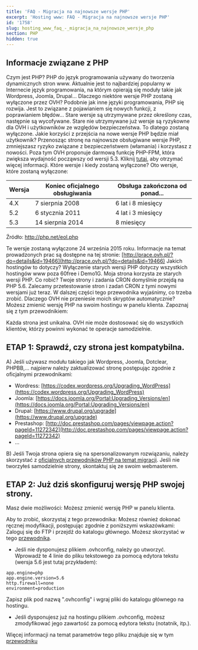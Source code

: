 ```yaml
---
title: 'FAQ - Migracja na najnowsze wersje PHP'
excerpt: 'Hosting www: FAQ - Migracja na najnowsze wersje PHP'
id: '1758'
slug: hosting_www_faq_-_migracja_na_najnowsze_wersje_php
section: PHP
hidden: true
---
```


## Informacje związane z PHP
Czym jest PHP?
PHP do język programowania używany do tworzenia dynamicznych stron www.
Aktualnie jest to najbardziej popularny w Internecie język programowania, na którym opierają się moduły takie jak Wordpress, Joomla, Drupal...
Dlaczego niektóre wersje PHP zostaną wyłączone przez OVH?
Podobnie jak inne języki programowania, PHP się rozwija. Jest to związane z pojawianiem się nowych funkcji, z poprawianiem błędów... Stare wersje są utrzymywane przez określony czas, następnie są wycofywane.
Stare nie utrzymywane już wersje są ryzykowne dla OVH i użytkowników ze względów bezpieczeństwa. To dlatego zostaną wyłączone.
Jakie korzyści z przejścia na nowe wersje PHP będzie miał użytkownik?
Przenosząc stronę na najnowsze obsługiwane wersje PHP, zmniejszasz ryzyko związane z bezpieczeństwem (włamania) i korzystasz z nowości. 
Poza tym OVH proponuje darmową funkcję PHP-FPM, która zwiększa wydajność począwszy od wersji 5.3. Kliknij [tutaj](https://www.ovh.pl/g1175.optimisation-php-fpm), aby otrzymać więcej informacji.
Które wersje i kiedy zostaną wyłączone?
Oto wersje, które zostaną wyłączone:

|Wersja|Koniec oficjalnego obsługiwania|Obsługa zakończona od ponad...|
|---|---|---|
|4.X|7 sierpnia 2008|6 lat i 8 miesięcy|
|5.2|6 stycznia 2011|4 lat i 3 miesięcy|
|5.3|14 sierpnia 2014|8 miesięcy|


Źródło: http://php.net/eol.php

Te wersje zostaną wyłączone 24 września 2015 roku. Informacje na temat prowadzonych prac są dostępne na tej stronie: [http://prace.ovh.pl/?do=details&id=19466](http://prace.ovh.pl/?do=details&id=19466)
Jakich hostingów to dotyczy?
Wyłączenie starych wersji PHP dotyczy wszystkich hostingów www poza 60free i Demo1G.
Moja strona korzysta ze starych wersji PHP. Co robić?
Twoje strony i zadania CRON domyślnie przejdą na PHP 5.6.
Zalecamy przetestowanie stron i zadań CRON z tymi nowymi wersjami już teraz. W dalszej części tego przewodnika wyjaśnimy, co trzeba zrobić.
Dlaczego OVH nie przeniesie moich skryptów automatycznie?
Możesz zmienić wersję PHP na swoim hostingu w panelu klienta. Zapoznaj się z tym przewodnikiem: []({legacy}1999)

Każda strona jest unikalna. OVH nie może dostosować się do wszystkich klientów, którzy powinni wykonać te operacje samodzielnie.


## ETAP 1: Sprawdź, czy strona jest kompatybilna.
A) Jeśli używasz modułu takiego jak Wordpress, Joomla, Dotclear, PHPBB,... najpierw należy zaktualizować stronę postępując zgodnie z oficjalnymi przewodnikami:


- Wordress: [https://codex.wordpress.org/Upgrading_WordPress](https://codex.wordpress.org/Upgrading_WordPress)
- Joomla: [https://docs.joomla.org/Portal:Upgrading_Versions/en](https://docs.joomla.org/Portal:Upgrading_Versions/en)
- Drupal: [https://www.drupal.org/upgrade](https://www.drupal.org/upgrade)
- Prestashop: [http://doc.prestashop.com/pages/viewpage.action?pageId=11272342](http://doc.prestashop.com/pages/viewpage.action?pageId=11272342)
- ...

B) Jeśli Twoja strona opiera się na spersonalizowanym rozwiązaniu, należy skorzystać z [oficjalnych przewodników PHP na temat migracji](http://php.net/manual/fr/appendices.php).
Jeśli nie tworzyłeś samodzielnie strony, skontaktuj się ze swoim webmasterem.


## ETAP 2: Już dziś skonfiguruj wersję PHP swojej strony.
Masz dwie możliwości:
Możesz zmienić wersję PHP w panelu klienta.

Aby to zrobić, skorzystaj z tego przewodnika: []({legacy}1999)
Możesz również dokonać ręcznej modyfikacji, postępując zgodnie z poniższymi wskazówkami:
Zaloguj się do FTP i przejdź do katalogu głównego. Możesz skorzystać w tego [przewodnika](https://www.ovh.com/fr/g1380.utilisation-filezilla).


- Jeśli nie dysponujesz plikiem .ovhconfig, należy go utworzyć. Wprowadź te 4 linie do pliku tekstowego za pomocą edytora tekstu (wersja 5.6 jest tutaj przykładem):


```
app.engine=php
app.engine.version=5.6
http.firewall=none
environment=production
```



Zapisz plik pod nazwą ".ovhconfig" i wgraj pliki do katalogu głównego na hostingu. 


- Jeśli dysponujesz już na hostingu plikiem .ovhconfig, możesz zmodyfikować jego zawartość za pomocą edytora tekstu (notatnik, itp.).


Więcej informacji na temat parametrów tego pliku znajduje się w tym 
[przewodniku](https://www.ovh.pl/g1207.konfiguracja-php-hosting-www)

